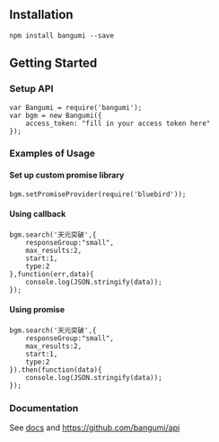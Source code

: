 Installation
-----------------------
	npm install bangumi --save


Getting Started
-----------------------

### Setup API
	var Bangumi = require('bangumi');
	var bgm = new Bangumi({
        access_token: "fill in your access token here"
	});


### Examples of Usage

#### Set up custom promise library
    bgm.setPromiseProvider(require('bluebird'));

#### Using callback
	bgm.search('天元突破',{
		responseGroup:"small",
		max_results:2,
		start:1,
		type:2
	},function(err,data){
		console.log(JSON.stringify(data));
	});

#### Using promise
	bgm.search('天元突破',{
		responseGroup:"small",
		max_results:2,
		start:1,
		type:2
	}).then(function(data){
		console.log(JSON.stringify(data));
	});

### Documentation
See [docs](docs) and https://github.com/bangumi/api
